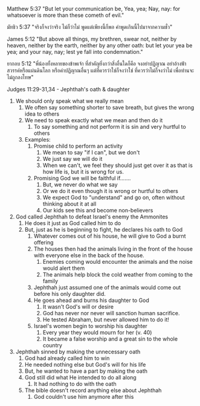 
Matthew 5:37 "But let your communication be, Yea, yea; Nay, nay: for whatsoever is more than these cometh of evil."

มัทธิว 5:37 "จริงก็จงว่าจริง ไม่ก็ว่าไม่ พูดแต่เพียงนี้ก็พอ คำพูดเกินนี้ไปมาจากความชั่ว"

James 5:12 "But above all things, my brethren, swear not, neither by heaven, neither by the earth, neither by any other oath: but let your yea be yea; and your nay, nay; lest ye fall into condemnation."

ยากอบ 5:12 "พี่น้องทั้งหลายของข้าพเจ้า ที่สำคัญยิ่งกว่าสิ่งอื่นใดก็คือ จงอย่าปฏิญาณ อย่าอ้างฟ้าสวรรค์หรือแผ่นดินโลก หรือคำปฏิญาณอื่นๆ แต่ที่ควรว่าใช่ก็จงว่าใช่ ที่ควรว่าไม่ก็จงว่าไม่ เพื่อท่านจะไม่ถูกลงโทษ"

Judges 11:29-31,34 - Jephthah's oath & daughter

1. We should only speak what we really mean
    1. We often say something shorter to save breath, but gives the wrong idea to others
    2. We need to speak exactly what we mean and then do it
        1. To say something and not perform it is sin and very hurtful to others
    3. Examples:
        1. Promise child to perform an activity
            1. We mean to say "if I can", but we don't
            2. We just say we will do it
            3. When we can't, we feel they should just get over it as that is how life is, but it is wrong for us.
        2. Promising God we will be faithful if.......
            1. But, we never do what we say
            2. Or we do it even though it is wrong or hurtful to others
            3. We expect God to "understand" and go on, often without thinking about it at all
            4. Our kids see this and become non-believers
2. God called Jephthah to defeat Israel's enemy the Ammonites
    1. He does it just as God called him to do
    2. But, just as he is beginning to fight, he declares his oath to God
        1. Whatever comes out of his house, he will give to God a burnt offering
        2. The houses then had the animals living in the front of the house with everyone else in the back of the house.
            1. Enemies coming would encounter the animals and the noise would alert them
            2. The animals help block the cold weather from coming to the family
        3. Jephthah just assumed one of the animals would come out before his only daughter did.
        4. He goes ahead and burns his daughter to God
            1. It wasn't God's will or desire
            2. God has never nor never will sanction human sacrifice.
            3. He tested Abraham, but never allowed him to do it!
        5. Israel's women begin to worship his daughter
            1. Every year they would mourn for her (v. 40)
            2. It became a false worship and a great sin to the whole country
3. Jephthah sinned by making the unnecessary oath
    1. God had already called him to win
    2. He needed nothing else but God's will for his life
    3. But, he wanted to have a part by making the oath
    4. God still did what He intended to do all along
        1. It had nothing to do with the oath
    5. The bible doesn't record anything else about Jephthah
        1. God couldn't use him anymore after this